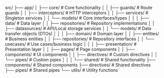 src/
├── app/
│   ├── core/                     # Core functionality
│   │   ├── guards/              # Route guards
│   │   ├── interceptors/        # HTTP interceptors
│   │   ├── services/            # Singleton services
│   │   └── models/              # Core interfaces/types
│   │
│   ├── data/                    # Data layer
│   │   ├── repositories/        # Repository implementations
│   │   ├── datasources/         # API/Local storage services
│   │   └── models/              # Data transfer objects (DTOs)
│   │
│   ├── domain/                  # Domain layer
│   │   ├── entities/            # Business entities
│   │   ├── repositories/        # Repository interfaces
│   │   └── usecases/           # Use cases/business logic
│   │
│   ├── presentation/           # Presentation layer
│   │   ├── pages/             # Page components
│   │   ├── components/        # UI components
│   │   ├── directives/        # Custom directives
│   │   └── pipes/             # Custom pipes
│   │
│   └── shared/                # Shared functionality
       ├── components/         # Shared components
       ├── directives/        # Shared directives
       ├── pipes/             # Shared pipes
       └── utils/             # Utility functions 